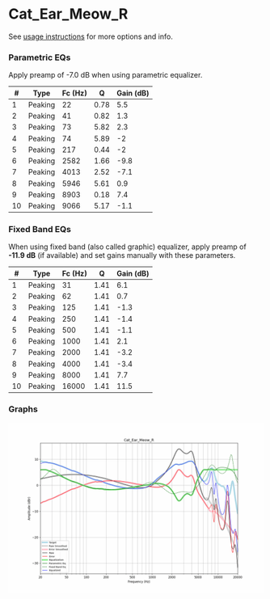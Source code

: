 # Cat_Ear_Meow_R
See [usage instructions](https://github.com/jaakkopasanen/AutoEq#usage) for more options and info.

### Parametric EQs
Apply preamp of -7.0 dB when using parametric equalizer.

|   # | Type    |   Fc (Hz) |    Q |   Gain (dB) |
|-----|---------|-----------|------|-------------|
|   1 | Peaking |        22 | 0.78 |         5.5 |
|   2 | Peaking |        41 | 0.82 |         1.3 |
|   3 | Peaking |        73 | 5.82 |         2.3 |
|   4 | Peaking |        74 | 5.89 |        -2   |
|   5 | Peaking |       217 | 0.44 |        -2   |
|   6 | Peaking |      2582 | 1.66 |        -9.8 |
|   7 | Peaking |      4013 | 2.52 |        -7.1 |
|   8 | Peaking |      5946 | 5.61 |         0.9 |
|   9 | Peaking |      8903 | 0.18 |         7.4 |
|  10 | Peaking |      9066 | 5.17 |        -1.1 |

### Fixed Band EQs
When using fixed band (also called graphic) equalizer, apply preamp of **-11.9 dB** (if available) and set gains manually with these parameters.

|   # | Type    |   Fc (Hz) |    Q |   Gain (dB) |
|-----|---------|-----------|------|-------------|
|   1 | Peaking |        31 | 1.41 |         6.1 |
|   2 | Peaking |        62 | 1.41 |         0.7 |
|   3 | Peaking |       125 | 1.41 |        -1.3 |
|   4 | Peaking |       250 | 1.41 |        -1.4 |
|   5 | Peaking |       500 | 1.41 |        -1.1 |
|   6 | Peaking |      1000 | 1.41 |         2.1 |
|   7 | Peaking |      2000 | 1.41 |        -3.2 |
|   8 | Peaking |      4000 | 1.41 |        -3.4 |
|   9 | Peaking |      8000 | 1.41 |         7.7 |
|  10 | Peaking |     16000 | 1.41 |        11.5 |

### Graphs
![](./Cat_Ear_Meow_R.png)
